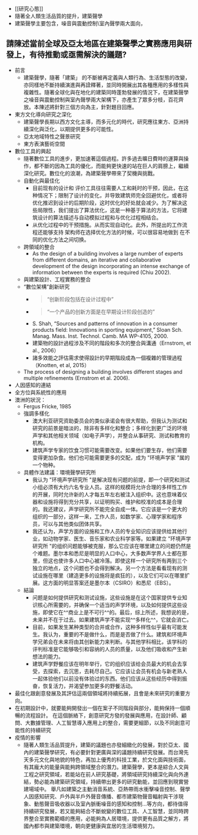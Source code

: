 - [[研究心態]]
- 隨著全人類生活品質的提升，建築聲學
- 建築聲學主要包含，噪音與震動控制\室內聲學兩大面向，
## 請陳述當前全球及亞太地區在建築聲學之實務應用與研發上，有待推動或亟需解決的議題?
- 前言
	- 建築聲學，隨著「建築」 的不斷被再定義與人類行為、生活型態的改變，亦同樣地不斷持續演進與再詮釋著，並同時開展出其各種應用的多樣性與複雜性。隨著全球化與在地化的建築同時蓬勃發展的情況下，在建築聲學之噪音與震動控制與室內聲學兩大架構下，亦產生了眾多分枝，百花齊放。本陳述將針對三個方向為主，針對題目回應。
- 東方文化導向研究之深化
	- 建築聲學長期以西方文化主導，而多元化的時代，研究應往東方、亞洲持續深化與泛化，以期提供更多的可能性。
	- 亞太地域特性之聲景研究
	- 東方表演藝術空間
- 數位工具的興起
	- 隨著數位工具的進步，更加速著這個過程。許多過去曠日費時的運算與操作，都不斷的因為工具的優化，而能夠更快速的站在巨人的肩膀上，繼續深化研究。數位化的浪潮，為建築聲學帶來了契機與挑戰。
	- 自動化與最佳化
		- 目前现有的设计和 评价工具往往需要人工和耗时的干预，因此，在这种情况下；限制了设计的变化，并导致建筑师完全回避优化，或者将优化推迟到设计的后期阶段，这时优化的好处就会减少。为了解决这些局限性，我们提出了算法优化，这是一种基于算法的方法，它将建筑设计的算法描述与自动模拟过程和与优化过程相结合。
		- 从优化过程中的干预措施。从而实现自动化。此外，所提出的工作流程还能够支持 架构师在选择优化方法的时候，可以很容易地做到 在不同的优化方法之间切换。
	- 跨領域的整合
		- As the design of a building involves a large number of experts from different domains, an iterative and collaborative development of the design incorporating an intense exchange of information between the experts is required (Chiu 2002).
	- 與建築設計、工程實務的整合
	- “數位架構”創新研究
		- > “创新阶段包括在设计过程中”
		- >“一个产品的创新方面是在早期设计阶段创造的”
		- S. Shah, “Sources and patterns of innovation in a consumer products field: Innovations in sporting equipment,” Sloan Sch. Manag. Mass. Inst. Technol. Camb. MA WP-4105, 2000.
		- 建築物的設計過程涉及不同的階段和多次的整合與溝通（Ernstrom, et al., 2006）
		- 諸多效能之評估需求使得設計的早期階段成為一個複雜的管理過程（Knotten, et al, 2015）
	- The process of designing a building involves different stages and multiple refinements (Ernstrom et al. 2006).
- 人因感知的連結
- 全方位與系統性的應用
- 澳洲的狀況：
	- Fergus Fricke, 1985
	- 強調多樣化
		- 澳大利亚研究资助委员会的类似承诺会有很大帮助，但我认为测试和研究的前景是暗淡的，除非有多样化和整合；多样化到更广泛的环境声学和其他相关领域（如电子声学），并整合从事研究、测试和教育的机构。
		- 建筑声学专家的饮食习惯可能需要改变。如果他们要生存，他们需要变得更加杂食。他们也可能需要更多的交配，成为 "环境声学家 "属的一个物种。
	- 具體作法建議：環境聲學研究所
		- 我认为 "环境声学研究所 "是解决现有问题的前提，即一个研究和测试小组必须有大约六名专业人员。这样的规模将允许合理的多样性工作的开展，同时允许新的人才每五年左右被注入组织中。这也意味着仪器和设施将得到充分共享，以证明购买、维护和校准的成本是合理的。我还建议，声学研究所不能完全自成一体。它应该是一个更大的组织的一部分，这样一来，工作人员，如数学家、心理学家和程序员，可以与其他类似团体共享。
		- 我还认为，声学方面的设施和工作人员的专业知识应该提供给其他行业，如动物学家、医生、音乐家和农业科学家等。如果建立 "环境声学研究所 "的组织问题能够被克服，那么它应该在哪里建立的问题仍然是个难题。墨尔本和悉尼是明显的人口中心，大多数声学界人士都在那里，但这也使许多人口中心被冷落。即使这样一个研究所有两到三个独立的地点，这个问题也不会得到解决。另一个方法是看看现有的测试设施在哪里（建造更多的设施将是疯狂的），以及它们可以在哪里扩展。这方面的明显答案还是墨尔本（CSIRO）和悉尼（EBS）。
	- 結論
		- 问题是如何提供研究和测试设施，这些设施是在这个国家提供专业知识核心所需要的，并确保一个适当的声学环境，以及如何提供这些设施，即使它在^^商业上是不可行^^的。最后，综上所述，我想说的是，未来并不在于过去。如果建筑声学不能实现^^多样化^^，它就会消亡。
		- 目前，如果发生某种类型的合并或合作，这种多样性似乎最有可能发生。我认为，重要的不是做什么，而是是否做了什么。建筑和环境声学兄弟会在未来将由其创新能力来判断。与其他学科相比，该学科的评判标准是它能够吸引和容纳的人员的质量，以及他们吸收和产生新想法的能力。
		- 建筑声学野餐应该在明年举行，它的组织应该给会员最大的机会去享受，去探索，去沉思，去耗尽自己。它应该让会员有机会与新老熟人一起体验他们以前没有体验过的东西。他们应该从这些经历中得到振奋，恢复活力，并渴望参加更多的野餐活动。
- 最佳化跟創意發展及其評估這兩個領域將持續拓展，且會是未來研究的重要方向。
- 在初期設計中，就要能夠開發出一個在案子不同階段與部分，能夠保持一個順暢的流程設計。 在這個脈絡下，創意研究方發的發展與應用，在設計師、顧問、大數據管理、人工智慧導入應用上的整合，需要更細節，以及不同創意可能性的持續研究
- 疫情的影響
	- 隨著人類生活品質提升，建築的議題也亦發細緻化的發展，對於亞太、國內的建築聲學研究，有必要針對更廣與深的議題持續研究發展。而台灣先天多元文化與地貌的特色，再加上優秀的科技工業，於文化面與技術面，有其龐大的能量與能夠跨領域整合的潛力。建築聲學，更本是綜合人文與工程之研究領域，若能站在前人研究基礎，將領域研究持續深化與向外連結，勢必能為建築研究領域，持續帶出更多的研究動能，並回應到現實營建場域中。 舉凡如建築之主動消音系統、亞熱帶雨水衝擊噪音控制、聲學人因感知研究、戶外與半戶外聲音傳播、都市建築物聲音輻射與干涉現象、動態聲音吸收器以及室內脈衝噪音的感知和控制...等方向，都待值得持續研究發展，若又能夠結合不斷蛻變的數位工具、人工智慧，並同時跨界整合至實務範疇的應用，必能夠為人居環境，提供更有品質之解方，將國內都市與建築環境，朝向更健康與宜居的生活環境努力。